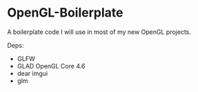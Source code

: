 # OpenGL-Boilerplate
A boilerplate code I will use in most of my new OpenGL projects.

Deps:
- GLFW
- GLAD OpenGL Core 4.6
- dear imgui
- glm
